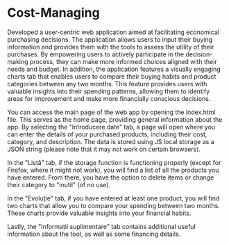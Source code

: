 # Cost-Managing
Developed a user-centric web application aimed at facilitating economical purchasing decisions. The application allows users to input their buying information and provides them with the tools to assess the utility of their purchases. By empowering users to actively participate in the decision-making process, they can make more informed choices aligned with their needs and budget.
In addition, the application features a visually engaging charts tab that enables users to compare their buying habits and product categories between any two months. This feature provides users with valuable insights into their spending patterns, allowing them to identify areas for improvement and make more financially conscious decisions.

You can access the main page of the web app by opening the index.html file. This serves as the home page, providing general information about the app. By selecting the "Introducere date" tab, a page will open where you can enter the details of your purchased products, including their cost, category, and description. The data is stored using JS local storage as a JSON string (please note that it may not work on certain browsers).

In the "Listă" tab, if the storage function is functioning properly (except for Firefox, where it might not work), you will find a list of all the products you have entered. From there, you have the option to delete items or change their category to "inutil" (of no use).

In the "Evoluție" tab, if you have entered at least one product, you will find two charts that allow you to compare your spending between two months. These charts provide valuable insights into your financial habits.

Lastly, the "Informații suplimentare" tab contains additional useful information about the tool, as well as some financing details.
